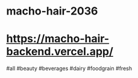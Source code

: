 # macho-hair-2036



# https://macho-hair-backend.vercel.app/
#all
#beauty
#beverages
#dairy
#foodgrain
#fresh


